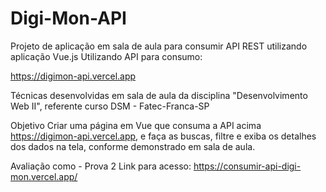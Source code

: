 # Digi-Mon-API
Projeto de aplicação em sala de aula para consumir API REST utilizando aplicação Vue.js
Utilizando API para consumo:

https://digimon-api.vercel.app

Técnicas desenvolvidas em sala de aula da disciplina "Desenvolvimento Web II", referente curso DSM - Fatec-Franca-SP

Objetivo
Criar uma página em Vue que consuma a API acima https://digimon-api.vercel.app, e faça as buscas, filtre e exiba os detalhes dos dados na tela, conforme demonstrado em sala de aula.

Avaliação como - Prova 2
Link para acesso: https://consumir-api-digi-mon.vercel.app/